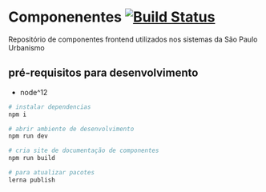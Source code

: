 # Componenentes [![Build Status](https://travis-ci.org/SPURB/componentes.svg?branch=master)](https://travis-ci.org/SPURB/componentes)
Repositório de componentes frontend utilizados nos sistemas da São Paulo Urbanismo

## pré-requisitos para desenvolvimento
 - node^12

```sh
# instalar dependencias
npm i

# abrir ambiente de desenvolvimento
npm run dev

# cria site de documentação de componentes
npm run build

# para atualizar pacotes
lerna publish
```
